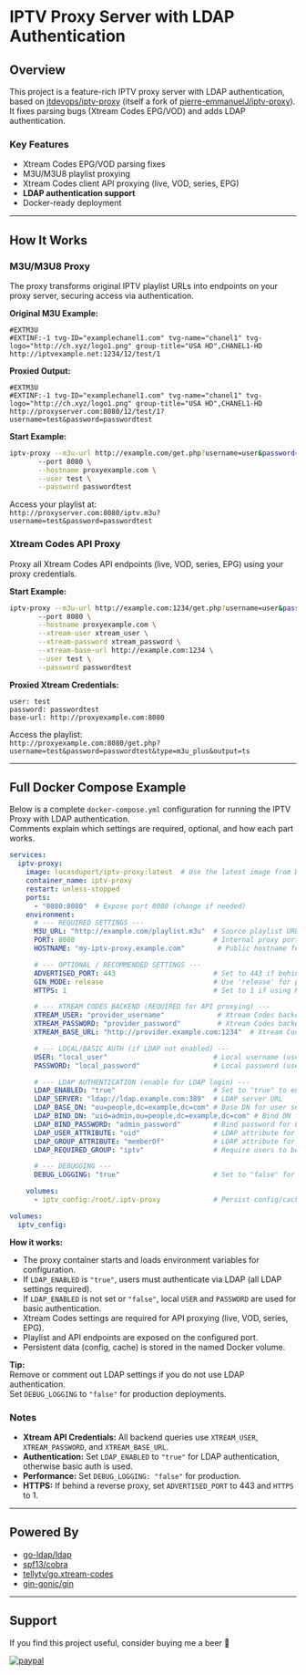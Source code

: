 # IPTV Proxy Server with LDAP Authentication

## Overview

This project is a feature-rich IPTV proxy server with LDAP authentication, based on [jtdevops/iptv-proxy](https://github.com/jtdevops/iptv-proxy) (itself a fork of [pierre-emmanuelJ/iptv-proxy](https://github.com/pierre-emmanuelJ/iptv-proxy)). It fixes parsing bugs (Xtream Codes EPG/VOD) and adds LDAP authentication.

### Key Features

- Xtream Codes EPG/VOD parsing fixes
- M3U/M3U8 playlist proxying
- Xtream Codes client API proxying (live, VOD, series, EPG)
- **LDAP authentication support**
- Docker-ready deployment

---

## How It Works

### M3U/M3U8 Proxy

The proxy transforms original IPTV playlist URLs into endpoints on your proxy server, securing access via authentication.

**Original M3U Example:**
```m3u
#EXTM3U
#EXTINF:-1 tvg-ID="examplechanel1.com" tvg-name="chanel1" tvg-logo="http://ch.xyz/logo1.png" group-title="USA HD",CHANEL1-HD
http://iptvexample.net:1234/12/test/1
```

**Proxied Output:**
```m3u
#EXTM3U
#EXTINF:-1 tvg-ID="examplechanel1.com" tvg-name="chanel1" tvg-logo="http://ch.xyz/logo1.png" group-title="USA HD",CHANEL1-HD
http://proxyserver.com:8080/12/test/1?username=test&password=passwordtest
```

**Start Example:**
```bash
iptv-proxy --m3u-url http://example.com/get.php?username=user&password=pass&type=m3u_plus&output=m3u8 \
       --port 8080 \
       --hostname proxyexample.com \
       --user test \
       --password passwordtest
```
Access your playlist at:  
`http://proxyserver.com:8080/iptv.m3u?username=test&password=passwordtest`

### Xtream Codes API Proxy

Proxy all Xtream Codes API endpoints (live, VOD, series, EPG) using your proxy credentials.

**Start Example:**
```bash
iptv-proxy --m3u-url http://example.com:1234/get.php?username=user&password=pass&type=m3u_plus&output=m3u8 \
       --port 8080 \
       --hostname proxyexample.com \
       --xtream-user xtream_user \
       --xtream-password xtream_password \
       --xtream-base-url http://example.com:1234 \
       --user test \
       --password passwordtest
```

**Proxied Xtream Credentials:**
```
user: test
password: passwordtest
base-url: http://proxyexample.com:8080
```
Access the playlist:  
`http://proxyexample.com:8080/get.php?username=test&password=passwordtest&type=m3u_plus&output=ts`

---

## Full Docker Compose Example

Below is a complete `docker-compose.yml` configuration for running the IPTV Proxy with LDAP authentication.  
Comments explain which settings are required, optional, and how each part works.

```yaml
services:
  iptv-proxy:
    image: lucasduport/iptv-proxy:latest  # Use the latest image from Docker Hub
    container_name: iptv-proxy
    restart: unless-stopped
    ports:
      - "8080:8080"  # Expose port 8080 (change if needed)
    environment:
      # --- REQUIRED SETTINGS ---
      M3U_URL: "http://example.com/playlist.m3u"  # Source playlist URL (required)
      PORT: 8080                                  # Internal proxy port (should match 'ports')
      HOSTNAME: "my-iptv-proxy.example.com"        # Public hostname for proxied URLs

      # --- OPTIONAL / RECOMMENDED SETTINGS ---
      ADVERTISED_PORT: 443                        # Set to 443 if behind HTTPS reverse proxy
      GIN_MODE: release                           # Use 'release' for production, 'debug' for development
      HTTPS: 1                                    # Set to 1 if using HTTPS

      # --- XTREAM CODES BACKEND (REQUIRED for API proxying) ---
      XTREAM_USER: "provider_username"             # Xtream Codes backend username
      XTREAM_PASSWORD: "provider_password"         # Xtream Codes backend password
      XTREAM_BASE_URL: "http://provider.example.com:1234"  # Xtream Codes backend URL

      # --- LOCAL/BASIC AUTH (if LDAP not enabled) ---
      USER: "local_user"                          # Local username (used if LDAP is disabled)
      PASSWORD: "local_password"                  # Local password (used if LDAP is disabled)

      # --- LDAP AUTHENTICATION (enable for LDAP login) ---
      LDAP_ENABLED: "true"                        # Set to "true" to enable LDAP authentication
      LDAP_SERVER: "ldap://ldap.example.com:389"  # LDAP server URL
      LDAP_BASE_DN: "ou=people,dc=example,dc=com" # Base DN for user search
      LDAP_BIND_DN: "uid=admin,ou=people,dc=example,dc=com" # Bind DN for LDAP admin
      LDAP_BIND_PASSWORD: "admin_password"        # Bind password for LDAP admin
      LDAP_USER_ATTRIBUTE: "uid"                  # LDAP attribute for username lookup
      LDAP_GROUP_ATTRIBUTE: "memberOf"            # LDAP attribute for group membership
      LDAP_REQUIRED_GROUP: "iptv"                 # Require users to be in this group

      # --- DEBUGGING ---
      DEBUG_LOGGING: "true"                       # Set to "false" for production

    volumes:
      - iptv_config:/root/.iptv-proxy             # Persist config/cache data

volumes:
  iptv_config:
```

**How it works:**
- The proxy container starts and loads environment variables for configuration.
- If `LDAP_ENABLED` is `"true"`, users must authenticate via LDAP (all LDAP settings required).
- If `LDAP_ENABLED` is not set or `"false"`, local `USER` and `PASSWORD` are used for basic authentication.
- Xtream Codes settings are required for API proxying (live, VOD, series, EPG).
- Playlist and API endpoints are exposed on the configured port.
- Persistent data (config, cache) is stored in the named Docker volume.

**Tip:**  
Remove or comment out LDAP settings if you do not use LDAP authentication.  
Set `DEBUG_LOGGING` to `"false"` for production deployments.

### Notes

- **Xtream API Credentials:** All backend queries use `XTREAM_USER`, `XTREAM_PASSWORD`, and `XTREAM_BASE_URL`.
- **Authentication:** Set `LDAP_ENABLED` to `"true"` for LDAP authentication, otherwise basic auth is used.
- **Performance:** Set `DEBUG_LOGGING: "false"` for production.
- **HTTPS:** If behind a reverse proxy, set `ADVERTISED_PORT` to 443 and `HTTPS` to 1.

---

## Powered By

- [go-ldap/ldap](https://github.com/go-ldap/ldap)
- [spf13/cobra](https://github.com/spf13/cobra)
- [tellytv/go.xtream-codes](https://github.com/tellytv/go.xtream-codes)
- [gin-gonic/gin](https://github.com/gin-gonic/gin)

---

## Support

If you find this project useful, consider buying me a beer 🍻

[![paypal](https://www.paypalobjects.com/en_US/i/btn/btn_donateCC_LG.gif)](https://www.paypal.me/lucasdup135)

